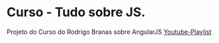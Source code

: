 # Curso - Tudo sobre JS.

Projeto do Curso do Rodrigo Branas sobre AngularJS 
[Youtube-Playlist](https://www.youtube.com/playlist?list=PLQCmSnNFVYnTD5p2fR4EXmtlR6jQJMbPb)


